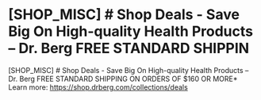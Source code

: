 # [SHOP_MISC] # Shop Deals - Save Big On High-quality Health Products – Dr. Berg FREE STANDARD SHIPPIN

[SHOP_MISC] # Shop Deals - Save Big On High-quality Health Products – Dr. Berg FREE STANDARD SHIPPING ON ORDERS OF $160 OR MORE\*
Learn more: https://shop.drberg.com/collections/deals
